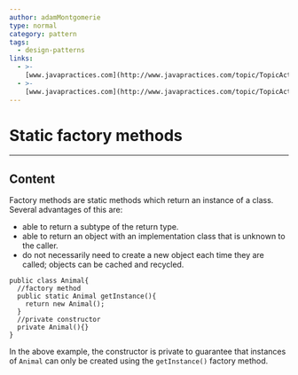 ```yaml
---
author: adamMontgomerie
type: normal
category: pattern
tags:
  - design-patterns
links:
  - >-
    [www.javapractices.com](http://www.javapractices.com/topic/TopicAction.do?Id=21){website}
  - >-
    [www.javapractices.com](http://www.javapractices.com/topic/TopicAction.do?Id=40){website}
---
```


# Static factory methods


---

## Content

Factory methods are static methods which return an instance of a class. Several advantages of this are:

- able to return a subtype of the return type.
- able to return an object with an implementation class that is unknown to the caller.
- do not necessarily need to create a new object each time they are called; objects can be cached and recycled.

```plain-text
public class Animal{
  //factory method
  public static Animal getInstance(){
    return new Animal();
  }
  //private constructor
  private Animal(){}
}
```

In the above example, the constructor is private to guarantee that instances of `Animal` can only be created using the `getInstance()` factory method.
 
